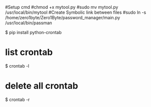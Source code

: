 
#Setup cmd
#chmod +x mytool.py
#sudo mv mytool.py /usr/local/bin/mytool
#Create Symbolic link between files
#sudo ln -s /home/zero1byte/Zero1Byte/password_manager/main.py /usr/local/bin/passman



$ pip install python-crontab
# list crontab 
$ crontab -l
# delete all crontab
$ crontab -r